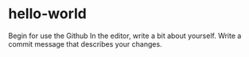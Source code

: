 # hello-world
Begin for use the Github
In the editor, write a bit about yourself.
Write a commit message that describes your changes.
